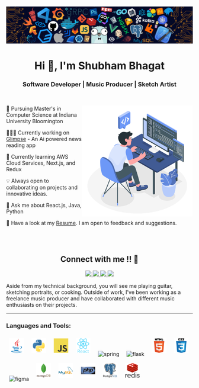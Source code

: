 [![MasterHead](./media/header.png)](https://shubhambhagat.com)

<h1 align="center">Hi 👋, I'm Shubham Bhagat</h1>
<h3 align="center">Software Developer  |  Music Producer  |  Sketch Artist</h3>

<br/>

<p>
    <img align="right" alt="Coding" width="300" src="./media/coding.png" />

📖 Pursuing Master's in Computer Science at Indiana University Bloomington

🧑🏻‍💻 Currently working on [Glimpse](https://github.com/shubhambhagat98/Glimpse) - An Ai powered news reading app

🧐 Currently learning AWS Cloud Services, Next.js, and Redux

💡 Always open to collaborating on projects and innovative ideas.

💬 Ask me about React.js, Java, Python

📄 Have a look at my [Resume](https://shubhambhagat.com/assets/pdf/shubham_bhagat_resume.pdf). I am open to feedback and suggestions.

</p>
<br/>

<br/>
<h2 align="center">Connect with me !! 🤝</h2>

<p align="center">
	<a href="https://www.linkedin.com/in/shubhambhagat98/">
		<img src="https://img.shields.io/badge/LinkedIn-0077B5?style=for-the-badge&logo=linkedin&logoColor=white"/>
	</a>
        <a href="https://shubhambhagat.com">
		<img src="https://img.shields.io/badge/portfolio-1AA260?style=for-the-badge&logo=About.me&logoColor=white" />
	</a>
        <a href="mailto:shubhambhagat98@gmail.com">
		<img src="https://img.shields.io/badge/Gmail-D14836?style=for-the-badge&logo=gmail&logoColor=white" />
	</a>
    <a href="https://www.instagram.com/shubham_0898/">
		<img src="https://img.shields.io/badge/Instagram-EA4C89?style=for-the-badge&logo=instagram&logoColor=white" />
	</a>
</p>

<p>Aside from my technical background, you will see me playing guitar, sketching portraits, or cooking. Outside of work, I've been working as a freelance music producer and have collaborated with different music enthusiasts on their projects. </p>

<hr/>
<h3 align="left">Languages and Tools:</h3>

<img src="https://raw.githubusercontent.com/devicons/devicon/master/icons/java/java-original.svg" alt="java" width="40" height="40" style="margin:8px"/>

<img src="https://raw.githubusercontent.com/devicons/devicon/master/icons/python/python-original.svg" alt="python" width="40" height="40" style="margin:8px"/>

 <img src="https://raw.githubusercontent.com/devicons/devicon/master/icons/javascript/javascript-original.svg" alt="javascript" width="40" height="40" style="margin:8px"/>

 <img src="https://raw.githubusercontent.com/devicons/devicon/master/icons/react/react-original-wordmark.svg" alt="react" width="40" height="40" style="margin:8px"/>

 <img src="https://www.vectorlogo.zone/logos/springio/springio-icon.svg" alt="spring" width="40" height="40" style="margin:8px"/>

<img src="https://www.vectorlogo.zone/logos/pocoo_flask/pocoo_flask-icon.svg" alt="flask" width="40" height="40" style="margin:8px"/>

<img src="https://raw.githubusercontent.com/devicons/devicon/master/icons/html5/html5-original-wordmark.svg" alt="html5" width="40" height="40" style="margin:8px"/>

<img src="https://raw.githubusercontent.com/devicons/devicon/master/icons/css3/css3-original-wordmark.svg" alt="css3" width="40" height="40" style="margin:8px"/>

<img src="https://www.vectorlogo.zone/logos/figma/figma-icon.svg" alt="figma" width="40" height="40" style="margin:8px" />

<img src="https://raw.githubusercontent.com/devicons/devicon/master/icons/mongodb/mongodb-original-wordmark.svg" alt="mongodb" width="40" height="40" style="margin:8px"/>

<img src="https://raw.githubusercontent.com/devicons/devicon/master/icons/mysql/mysql-original-wordmark.svg" alt="mysql" width="40" height="40" style="margin:8px"/>

<img src="https://raw.githubusercontent.com/devicons/devicon/master/icons/php/php-original.svg" alt="php" width="40" height="40" style="margin:8px"/>

<img src="https://raw.githubusercontent.com/devicons/devicon/master/icons/postgresql/postgresql-original-wordmark.svg" alt="postgresql" width="40" height="40" style="margin:8px"/>

<img src="https://raw.githubusercontent.com/devicons/devicon/master/icons/redis/redis-original-wordmark.svg" alt="redis" width="40" height="40" style="margin:8px"/>
